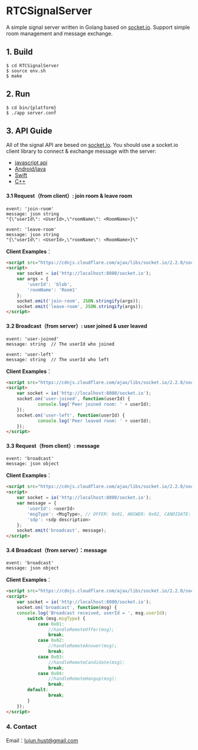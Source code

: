 # RTCSignalServer

A simple signal server written in Golang based on  [socket.io](https://socket.io). Support simple room management and message exchange.

## 1. Build

```shell
$ cd RTCSignalServer
$ source env.sh 
$ make
```
## 2. Run

```shell
$ cd bin/{platform}
$ ./app server.conf
```

## 3. API Guide

All of the signal API are besed on [socket.io](https://socket.io). You should use a socket.io client library to connect & exchange message with the server: 

- [javascript api](https://socket.io/docs/client-api/)
- [Android/java](https://github.com/socketio/socket.io-client-java)
- [Swift](https://github.com/socketio/socket.io-client-swift)
- [C++](https://github.com/socketio/socket.io-client-cpp)

#### 3.1 Request（from client）: join room & leave room

```shell
event: 'join-room'
message: json string
"{\"userId\": <UserId>,\"roomName\": <RoomName>}\"

event: 'leave-room'
message: json string
"{\"userId\": <UserId>,\"roomName\": <RoomName>}\"
```

**Client Examples**：

```html
<script src="https://cdnjs.cloudflare.com/ajax/libs/socket.io/2.2.0/socket.io.js"></script>
<script>
    var socket = io('http://localhost:8080/socket.io');
    var args = {
        'userId': 'blob',
        'roomName': 'Room1'
    };
    socket.emit('join-room', JSON.stringify(args));
    socket.emit('leave-room', JSON.stringify(args));
</script>
```

#### 3.2 Broadcast（from server）: user joined & user leaved

```shell
event: 'user-joined'
message: string  // The userId who joined

event: 'user-left'
message: string  // The userId who left
```

**Client Examples**：

```html
<script src="https://cdnjs.cloudflare.com/ajax/libs/socket.io/2.2.0/socket.io.js"></script>
<script>
    var socket = io('http://localhost:8080/socket.io');
	socket.on('user-joined', function(userId) {
            console.log('Peer joined room: ' + userId);
	});
	socket.on('user-left', function(userId) {
            console.log('Peer leaved room: ' + userId);
    });
</script>
```

#### 3.3 Request（from client）:  message

```shell
event: 'broadcast'
message: json object
```

**Client Examples**：

```html
<script src="https://cdnjs.cloudflare.com/ajax/libs/socket.io/2.2.0/socket.io.js"></script>
<script>
    var socket = io('http://localhost:8080/socket.io');
    var message = {
        'userId': <userId>
        'msgType': <MsgType>, // OFFER: 0x01, ANSWER: 0x02, CANDIDATE: 0x03, HANGUP: 0x04
        'sdp': <sdp description>
    };
    socket.emit('broadcast', message);
</script>
```

#### 3.4  Broadcast（from server）：message

```shell
event: 'broadcast'
message: json object
```

**Client Examples**：

```html
<script src="https://cdnjs.cloudflare.com/ajax/libs/socket.io/2.2.0/socket.io.js"></script>
<script>
    var socket = io('http://localhost:8080/socket.io');
    socket.on('broadcast', function(msg) {
	console.log('Broadcast received, userId = ', msg.userId); 
    	switch (msg.msgType) {
            case 0x01:
                //handleRemoteOffer(msg);
                break;
    	    case 0x02:
                //handleRemoteAnswer(msg);
                break;
	        case 0x03:
                //handleRemoteCandidate(msg);
                break;
	        case 0x04:
                //handleRemoteHangup(msg);
                break;
	    default:
    	        break;
    	}
    });
</script>
```

### 4. Contact

Email：[lujun.hust@gmail.com](mailto:lujun.hust@gmail.com)


